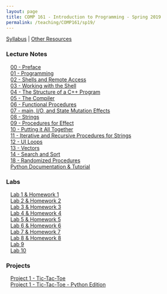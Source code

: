 ```yaml
---
layout: page
title: COMP 161 - Introduction to Programming - Spring 2019
permalink: /teaching/COMP161/sp19/
---
```


[Syllabus](/teaching/COMP161/sp19/comp161-syllabus.pdf) |
[Other Resources](/teaching/COMP161/sp19/comp161-sources.pdf)  

### Lecture Notes

&nbsp;&nbsp;&nbsp;[00 - Preface](/teaching/COMP161/sp18/notes/comp161-lectureNotes-00.pdf)  
&nbsp;&nbsp;&nbsp;[01 - Programming](/teaching/COMP161/sp18/notes/comp161-lectureNotes-01.pdf)  
&nbsp;&nbsp;&nbsp;[02 - Shells and Remote Access](/teaching/COMP161/sp18/notes/comp161-lectureNotes-02.pdf)  
&nbsp;&nbsp;&nbsp;[03 - Working with the Shell](/teaching/COMP161/sp18/notes/comp161-lectureNotes-03.pdf)  
&nbsp;&nbsp;&nbsp;[04 - The Structure of a C++ Program](/teaching/COMP161/sp18/notes/comp161-lectureNotes-04.pdf)  
&nbsp;&nbsp;&nbsp;[05 - The Compiler](/teaching/COMP161/sp18/notes/comp161-lectureNotes-05.pdf)  
&nbsp;&nbsp;&nbsp;[06 - Functional Procedures](/teaching/COMP161/sp18/notes/comp161-lectureNotes-06.pdf)  
&nbsp;&nbsp;&nbsp;[07 - main, I/O, and State Mutation Effects ](/teaching/COMP161/sp18/notes/comp161-lectureNotes-07.pdf)  
&nbsp;&nbsp;&nbsp;[08 - Strings](/teaching/COMP161/sp18/notes/comp161-lectureNotes-08.pdf)  
&nbsp;&nbsp;&nbsp;[09 - Procedures for Effect](/teaching/COMP161/sp18/notes/comp161-lectureNotes-09.pdf)  
&nbsp;&nbsp;&nbsp;[10 - Putting it All Together](/teaching/COMP161/sp18/notes/comp161-lectureNotes-10.pdf)    
&nbsp;&nbsp;&nbsp;[11 - Iterative and Recursive Procedures for Strings](/teaching/COMP161/sp18/notes/comp161-lectureNotes-11.pdf)    
&nbsp;&nbsp;&nbsp;[12 - UI Loops](/teaching/COMP161/sp18/notes/comp161-lectureNotes-12.pdf)    
&nbsp;&nbsp;&nbsp;[13 - Vectors](/teaching/COMP161/sp18/notes/comp161-lectureNotes-13.pdf)  
&nbsp;&nbsp;&nbsp;[14 - Search and Sort](/teaching/COMP161/sp18/notes/comp161-lectureNotes-14.pdf)  
&nbsp;&nbsp;&nbsp;[18 - Randomized Procedures](/teaching/COMP161/sp18/notes/comp161-lectureNotes-18.pdf)  
&nbsp;&nbsp;&nbsp;[Python Documentation & Tutorial](https://docs.python.org/3/)  


### Labs

&nbsp;&nbsp;&nbsp;[Lab 1 & Homework 1](/teaching/COMP161/sp19/labs/comp161-lab1.pdf)    
&nbsp;&nbsp;&nbsp;[Lab 2 & Homework 2](/teaching/COMP161/sp19/labs/comp161-lab2.pdf)    
&nbsp;&nbsp;&nbsp;[Lab 3 & Homework 3](/teaching/COMP161/sp19/labs/comp161-lab3.pdf)  
&nbsp;&nbsp;&nbsp;[Lab 4 & Homework 4](/teaching/COMP161/sp19/labs/comp161-lab4.pdf)  
&nbsp;&nbsp;&nbsp;[Lab 5 & Homework 5](/teaching/COMP161/sp19/labs/comp161-lab5.pdf)  
&nbsp;&nbsp;&nbsp;[Lab 6 & Homework 6](/teaching/COMP161/sp19/labs/comp161-lab6.pdf)  
&nbsp;&nbsp;&nbsp;[Lab 7 & Homework 7](/teaching/COMP161/sp19/labs/comp161-lab7.pdf)  
&nbsp;&nbsp;&nbsp;[Lab 8 & Homework 8](/teaching/COMP161/sp19/labs/comp161-lab8.pdf)  
&nbsp;&nbsp;&nbsp;[Lab 9](/teaching/COMP161/sp19/labs/comp161-lab9.pdf)  
&nbsp;&nbsp;&nbsp;[Lab 10](/teaching/COMP161/sp19/labs/comp161-lab10.pdf)  


### Projects

&nbsp;&nbsp;&nbsp;[Project 1 - Tic-Tac-Toe](/teaching/COMP161/sp19/projects/comp161-proj1d.pdf)  
&nbsp;&nbsp;&nbsp;[Project 1 - Tic-Tac-Toe - Python Edition](/teaching/COMP161/sp19/projects/comp161-proj2d-py.pdf)  
